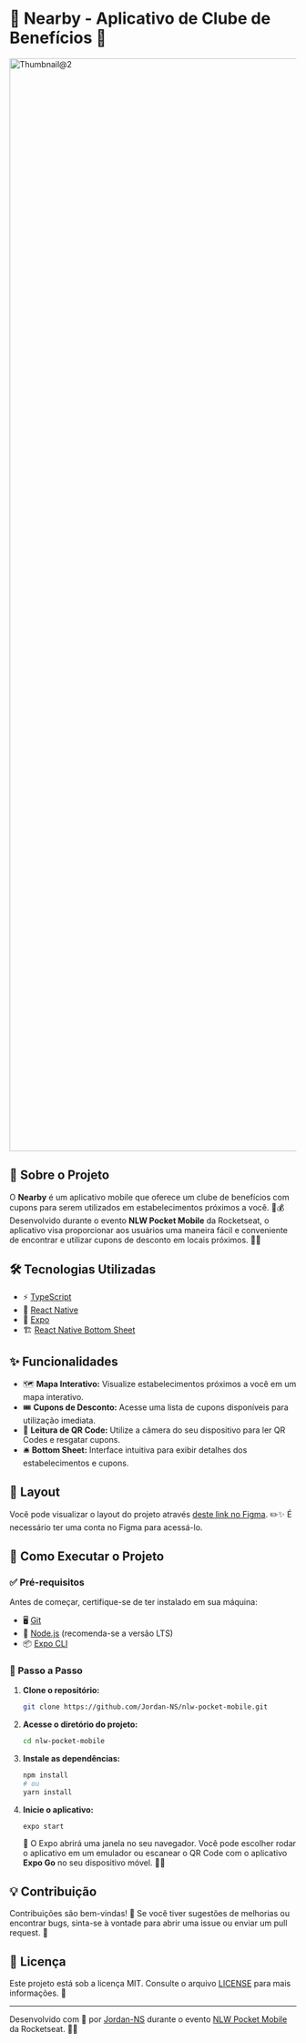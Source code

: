 # 🚀 Nearby - Aplicativo de Clube de Benefícios 🎉


<img width="1920" alt="Thumbnail@2" src="https://github.com/user-attachments/assets/44aaf790-581e-4c2b-8880-b10ce9915469" />

## 📌 Sobre o Projeto

O **Nearby** é um aplicativo mobile que oferece um clube de benefícios com cupons para serem utilizados em estabelecimentos próximos a você. 🏪💰 Desenvolvido durante o evento **NLW Pocket Mobile** da Rocketseat, o aplicativo visa proporcionar aos usuários uma maneira fácil e conveniente de encontrar e utilizar cupons de desconto em locais próximos. 📍🔥

## 🛠️ Tecnologias Utilizadas

- ⚡ [TypeScript](https://www.typescriptlang.org/)
- 📱 [React Native](https://reactnative.dev/)
- 🚀 [Expo](https://expo.dev/)
- 🏗️ [React Native Bottom Sheet](https://gorhom.github.io/react-native-bottom-sheet/)

## ✨ Funcionalidades

- 🗺️ **Mapa Interativo:** Visualize estabelecimentos próximos a você em um mapa interativo.
- 🎟️ **Cupons de Desconto:** Acesse uma lista de cupons disponíveis para utilização imediata.
- 📸 **Leitura de QR Code:** Utilize a câmera do seu dispositivo para ler QR Codes e resgatar cupons.
- 🛎️ **Bottom Sheet:** Interface intuitiva para exibir detalhes dos estabelecimentos e cupons.

## 🎨 Layout

Você pode visualizar o layout do projeto através [deste link no Figma](https://www.figma.com/community/file/1448070647757721748/nlw-pocket-mobile-nearby). ✏️✨ É necessário ter uma conta no Figma para acessá-lo.

## 🚀 Como Executar o Projeto

### ✅ Pré-requisitos

Antes de começar, certifique-se de ter instalado em sua máquina:

- 🖥️ [Git](https://git-scm.com/)
- 🔧 [Node.js](https://nodejs.org/) (recomenda-se a versão LTS)
- 📦 [Expo CLI](https://docs.expo.dev/get-started/installation/)

### 📖 Passo a Passo

1. **Clone o repositório:**

   ```bash
   git clone https://github.com/Jordan-NS/nlw-pocket-mobile.git
   ```

2. **Acesse o diretório do projeto:**

   ```bash
   cd nlw-pocket-mobile
   ```

3. **Instale as dependências:**

   ```bash
   npm install
   # ou
   yarn install
   ```

4. **Inicie o aplicativo:**

   ```bash
   expo start
   ```

   🚀 O Expo abrirá uma janela no seu navegador. Você pode escolher rodar o aplicativo em um emulador ou escanear o QR Code com o aplicativo **Expo Go** no seu dispositivo móvel. 📱✨

## 💡 Contribuição

Contribuições são bem-vindas! 💜 Se você tiver sugestões de melhorias ou encontrar bugs, sinta-se à vontade para abrir uma issue ou enviar um pull request. 🚀

## 📜 Licença

Este projeto está sob a licença MIT. Consulte o arquivo [LICENSE](./LICENSE) para mais informações. 📄

---

Desenvolvido com 💜 por [Jordan-NS](https://github.com/Jordan-NS) durante o evento [NLW Pocket Mobile](https://app.rocketseat.com.br/events/nlw-pocket-mobile/mission-complete) da Rocketseat. 🚀🔥
